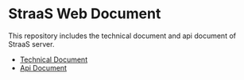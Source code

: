 # StraaS Web Document

This repository includes the technical document and api document of StraaS server.

* [Technical Document](https://github.com/StraaS/web-document/wiki)
* [Api Document](https://straas.github.io/web-document/)
